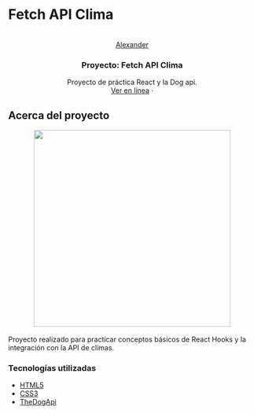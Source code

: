 # Fetch API Clima
<br />
<div align="center" id="top">
  <a href="https://alexander-portfolio.netlify.app/">
    Alexander
  </a>

  <h3 align="center">Proyecto: Fetch API Clima</h3>

  <p align="center">
    Proyecto de práctica React y la Dog api.
    <br />
    <a href="https://fetchapiclimaaproyecto.netlify.app/" target="_blank">Ver en línea</a>
    ·
  </p>
</div>

<!-- ABOUT THE PROJECT -->
## Acerca del proyecto

<div align="center">
    <img src="https://i.postimg.cc/3wLRFzVW/image.png" width="400px"</img> 
</div>

<br/>
Proyecto realizado para practicar conceptos básicos de React Hooks y la integración con la API de climas. 


### Tecnologías utilizadas

* [HTML5](https://developer.mozilla.org/es/docs/Web/HTML)
* [CSS3](https://developer.mozilla.org/es/docs/Web/CSS)
* [TheDogApi](https://docs.thedogapi.com/)


